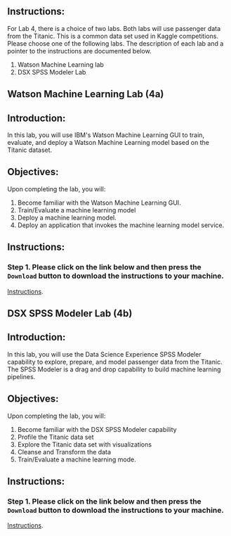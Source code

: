 ## Instructions:
For Lab 4, there is a choice of two labs. Both labs will use passenger data from the Titanic. This is a common data set
used in Kaggle competitions. Please choose one of the following labs. The description of each lab and a pointer to the instructions are documented below. 

1. Watson Machine Learning lab  
2. DSX SPSS Modeler Lab


## Watson Machine Learning Lab (4a)

## Introduction:

In this lab, you will use IBM's Watson Machine Learning GUI to train, evaluate, and deploy a Watson Machine Learning model based on the Titanic dataset.  

## Objectives:

Upon completing the lab, you will:

1. Become familiar with the Watson Machine Learning GUI.  
2. Train/Evaluate a machine learning model
3. Deploy a machine learning model. 
4. Deploy an application that invokes the machine learning model service. 

## Instructions:

### Step 1.  Please click on the link below and then press the `Download` button to download the instructions to your machine.

[Instructions](https://github.com/bleonardb3/DSX/blob/master/Lab-4/WatsonMachineLearning.pdf). 

## DSX SPSS Modeler Lab (4b)

## Introduction: 

In this lab, you will use the Data Science Experience SPSS Modeler capability to explore, prepare, and model passenger data from the Titanic. The SPSS Modeler is a drag and drop capability to build machine learning pipelines. 

## Objectives: 

Upon completing the lab, you will:

1. Become familiar with the DSX SPSS Modeler capability
2. Profile the Titanic data set 
3. Explore the Titanic data set with visualizations
4. Cleanse and Transform the data 
5. Train/Evaluate a machine learning mode. 

## Instructions:

### Step 1.  Please click on the link below and then press the `Download` button to download the instructions to your machine.

[Instructions](https://github.com/bleonardb3/DSX/blob/master/Lab-4/titanic-spss-modeler1.4.pdf). 

